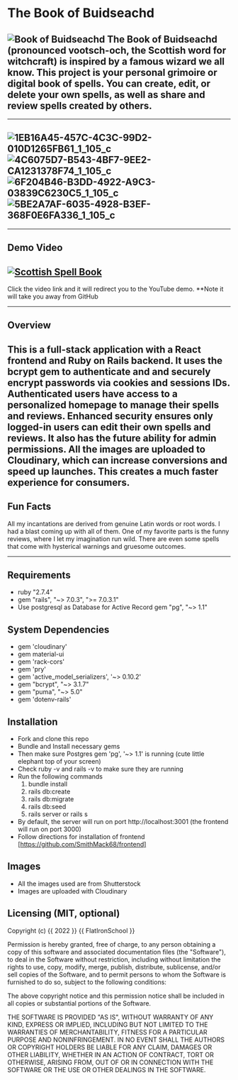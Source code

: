# The Book of Buidseachd
![Book of Buidseachd](https://github.com/user-attachments/assets/401b4621-9a7e-4b04-9384-0335b1ecf474)
The Book of Buidseachd (pronounced vootsch-och, the Scottish word for witchcraft)
    is inspired by a famous wizard we all know. This project is your personal grimoire or digital book of spells. You can create, edit, or delete your own spells, as well as share and review spells created by others.
-------
-------
![1EB16A45-457C-4C3C-99D2-010D1265FB61_1_105_c](https://github.com/user-attachments/assets/26ae568b-b6d0-44e5-b98e-688772f5caf9)
![4C6075D7-B543-4BF7-9EE2-CA1231378F74_1_105_c](https://github.com/user-attachments/assets/b9278b6f-fa80-4e54-b5bd-bad345f92b94)
![6F204B46-B3DD-4922-A9C3-03839C6230C5_1_105_c](https://github.com/user-attachments/assets/8df7063d-9d40-432e-8d90-97dd1e654b04)
![5BE2A7AF-6035-4928-B3EF-368F0E6FA336_1_105_c](https://github.com/user-attachments/assets/829c758f-7b9e-419a-b3d3-394ce115a525)
------

-------
## Demo Video
[![Scottish Spell Book](https://img.youtube.com/vi/LDLwp0T5Seo/0.jpg)](https://www.youtube.com/watch?v=LDLwp0T5Seo)
-------
Click the video link and it will redirect you to the YouTube demo. **Note it will take you away from GitHub

------
## Overview
This is a full-stack application with a React frontend and Ruby on Rails backend. It uses the bcrypt gem to authenticate and and securely encrypt passwords via cookies and sessions IDs. Authenticated users have access to a personalized homepage to manage their spells and reviews. Enhanced security ensures only logged-in users can edit their own spells and reviews. It also has the future ability for admin permissions. All the images are uploaded to Cloudinary, which can increase conversions and speed up launches. This creates a much faster experience for consumers.
-------
## Fun Facts
All my incantations are derived from genuine Latin words or root words. I had a blast coming up with all of them. One of my favorite parts is the funny reviews, where I let my imagination run wild. There are even some spells that come with hysterical warnings and gruesome outcomes. 

-------

## Requirements

* ruby "2.7.4"
* gem "rails", "~> 7.0.3", ">= 7.0.3.1"
* Use postgresql as Database for Active Record gem "pg", "~> 1.1"


## System Dependencies

* gem 'cloudinary'
* gem material-ui
* gem 'rack-cors'
* gem 'pry'
* gem 'active_model_serializers', '~> 0.10.2'
* gem "bcrypt", "~> 3.1.7"
* gem "puma", "~> 5.0"
* gem 'dotenv-rails'

## Installation

* Fork and clone this repo
* Bundle and Install necessary gems
* Then make sure Postgres gem 'pg', '~> 1.1' is running (cute little elephant top of your screen)
* Check ruby -v and rails -v to make sure they are running
* Run the following commands
    1. bundle install
    2. rails db:create
    3. rails db:migrate
    4. rails db:seed
    5. rails server or rails s
* By default, the server will run on port http://localhost:3001 (the frontend will run on port 3000)
* Follow directions for installation of frontend [https://github.com/SmithMack68/frontend]

## Images
* All the images used are from Shutterstock
* Images are uploaded with Cloudinary


## Licensing (MIT, optional)

Copyright (c) {{ 2022 }} {{ FlatIronSchool }}

Permission is hereby granted, free of charge, to any person obtaining a copy of this software and associated documentation files (the "Software"), to deal in the Software without restriction, including without limitation the rights to use, copy, modify, merge, publish, distribute, sublicense, and/or sell copies of the Software, and to permit persons to whom the Software is furnished to do so, subject to the following conditions:

The above copyright notice and this permission notice shall be included in all copies or substantial portions of the Software.

THE SOFTWARE IS PROVIDED "AS IS", WITHOUT WARRANTY OF ANY KIND, EXPRESS OR IMPLIED, INCLUDING BUT NOT LIMITED TO THE WARRANTIES OF MERCHANTABILITY, FITNESS FOR A PARTICULAR PURPOSE AND NONINFRINGEMENT. IN NO EVENT SHALL THE AUTHORS OR COPYRIGHT HOLDERS BE LIABLE FOR ANY CLAIM, DAMAGES OR OTHER LIABILITY, WHETHER IN AN ACTION OF CONTRACT, TORT OR OTHERWISE, ARISING FROM, OUT OF OR IN CONNECTION WITH THE SOFTWARE OR THE USE OR OTHER DEALINGS IN THE SOFTWARE.

